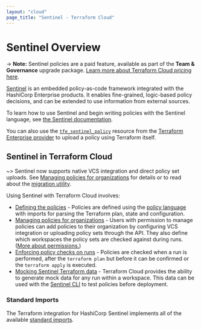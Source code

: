 ```yaml
---
layout: "cloud"
page_title: "Sentinel - Terraform Cloud"
---
```


# Sentinel Overview

-> **Note:** Sentinel policies are a paid feature, available as part of the **Team & Governance** upgrade package. [Learn more about Terraform Cloud pricing here](https://www.hashicorp.com/products/terraform/pricing/).

[Sentinel](https://www.hashicorp.com/sentinel) is an embedded policy-as-code
framework integrated with the HashiCorp Enterprise products. It enables
fine-grained, logic-based policy decisions, and can be extended to use
information from external sources.

To learn how to use Sentinel and begin writing policies with the Sentinel
language, see [the Sentinel
documentation](https://docs.hashicorp.com/sentinel/writing/).

You can also use the
[`tfe_sentinel_policy`](/docs/providers/tfe/r/sentinel_policy.html) resource
from the [Terraform Enterprise provider](/docs/providers/tfe/) to upload a
policy using Terraform itself.

## Sentinel in Terraform Cloud

~> Sentinel now supports native VCS integration and direct policy set uploads.
   See [Managing policies for organizations](./manage-policies.html) for details
   or to read about the [migration utility](./manage-policies.html#migration-utility).

Using Sentinel with Terraform Cloud involves:

- [Defining the policies](./import/index.html) - Policies are defined using the
  [policy language](https://docs.hashicorp.com/sentinel/concepts/language) with
  imports for parsing the Terraform plan, state and configuration.
- [Managing policies for organizations](./manage-policies.html) -
  Users with permission to manage policies can add policies to their organization by configuring VCS
  integration or uploading policy sets through the API. They also define which
  workspaces the policy sets are checked against during runs.
  ([More about permissions.](/docs/cloud/users-teams-organizations/permissions.html))
- [Enforcing policy checks on runs](./enforce.html) - Policies are checked when
  a run is performed, after the `terraform plan` but before it can be confirmed
  or the `terraform apply` is executed.
- [Mocking Sentinel Terraform data](./mock.html) - Terraform Cloud provides the
  ability to generate mock data for any run within a workspace. This data can be
  used with the [Sentinel CLI](https://docs.hashicorp.com/sentinel/commands/) to
  test policies before deployment.

[permissions-citation]: #intentionally-unused---keep-for-maintainers

### Standard Imports

The Terraform integration for HashiCorp Sentinel implements all of the
available [standard imports](https://docs.hashicorp.com/sentinel/imports/).
